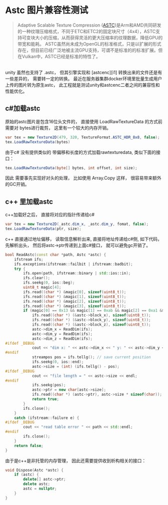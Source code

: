 # Astc 图片兼容性测试


>Adaptive Scalable Texture Compression ([ASTC][i2])是Arm和AMD共同研发的一种纹理压缩格式，不同于ETC和ETC2的固定块尺寸（4x4），ASTC支持可变块大小的压缩，从而获得灵活的更大压缩率的纹理数据，降低GPU的带宽和能耗。 ASTC虽然尚未成为OpenGL的标准格式，只是以扩展的形式存在，但目前已经广泛地被主流GPU支持，可谓不是标准的的标准扩展。但在Vulkan中，ASTC已经是标准的特性了。


<br>
unity 虽然也支持了 .astc， 但其引擎实现和 [astcenc][i1] 转换出来的文件还是有一些差异的， 需要转一定的转换。 最近在服务器集群docker环境里批量生成用户上传的图片转为原生astc， 此工程就是测试unity和astcenc二者之间的兼容性和性能优化。

<br>

##  c#加载astc

原始的astc图片是包含16位头文件的， 直接使用 LoadRawTextureData 的方式前需要对 bytes进行裁剪， 这里有一个较大的内存开销。

```cs
var tex = new Texture2D(479, 320, TextureFormat.ASTC_HDR_8x8, false);
tex.LoadRawTextureData(bytes)
```

由于c# 没有提供类似的 带偏移和长度的方式加载rawtexturedata, 类似下面的接口：

```cs
tex.LoadRawTextureData(byte[] bytes, int offset, int size);
```

因此 需要事先实现好对头的处理， 比如使用 Array.Copy 这样， 很容易带来额外的GC开销。


##  c++ 里加载astc


c++加载好之后， 直接将对应的指针传递给c#

```cs
var tex = new Texture2D(_astc.dim_x, _astc.dim_y, fomat, false);
tex.LoadRawTextureData(ptr, size);
```


c++ 直接通过地址偏移， 读取信息解析出来, 直接将地址传递给c#侧, 如下代码， 先解析出头， 然后将astc->ptr传递到上面c#接口， 就可以避免gc开销了。


```cpp
bool ReadAstc(const char *path, Astc *astc) {
    ifstream ifs;
    ifs.exceptions(ifstream::failbit | ifstream::badbit);
    try {
        ifs.open(path, ifstream::binary | std::ios::in);
        ifs.clear();
        ifs.seekg(0, ios::beg);
        uint8_t magic[4];
        ifs.read((char *) &magic[0], sizeof(uint8_t));
        ifs.read((char *) &magic[1], sizeof(uint8_t));
        ifs.read((char *) &magic[2], sizeof(uint8_t));
        ifs.read((char *) &magic[3], sizeof(uint8_t));
        if (magic[0] == 0x13 && magic[1] == 0xab && magic[2] == 0xa1 && magic[3] == 0x5c) {
            ifs.read((char *) (&astc->block_x), sizeof(uint8_t));
            ifs.read((char *) (&astc->block_y), sizeof(uint8_t));
            ifs.read((char *) (&astc->block_z), sizeof(uint8_t));
            astc->dim_x = ReadDim(ifs);
            astc->dim_y = ReadDim(ifs);
            astc->dim_z = ReadDim(ifs);
#ifdef _DEBUG
            cout << "dim x: " << astc->dim_x << " y: " << astc->dim_y << " z: " << astc->dim_z << endl;
#endif
            streampos pos = ifs.tellg(); // save current position
            ifs.seekg(0, ios::end);
            astc->size = (int) (ifs.tellg() - pos);
#ifdef _DEBUG
            cout << "file length = " << astc->size << endl;
#endif
            ifs.seekg(pos);
            astc->ptr = new char[astc->size];
            ifs.read((char *) (astc->ptr), astc->size * sizeof(char));
            return true;
        }
        ifs.close();
    }
    catch (ifstream::failure e) {
#ifdef _DEBUG
        cout << "read table error " << path << std::endl;
#endif
        ifs.close();
    }
    return false;
}
```

由于是c++是非托管的内存管理， 因此还需要提供收到析构相关的接口：

```cpp
void Dispose(Astc *astc) {
    if (astc) {
        delete[] astc->ptr;
        delete astc;
        astc = nullptr;
    }
}
```


[i1]: https://github.com/ARM-software/astc-encoder/
[i2]: https://github.com/ARM-software/astc-encoder/blob/main/Docs/FormatOverview.md